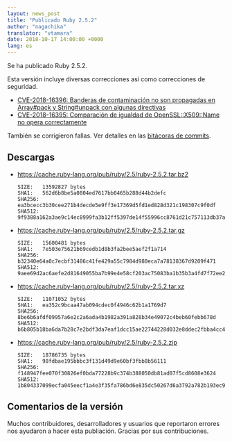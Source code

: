 ```yaml
---
layout: news_post
title: "Publicado Ruby 2.5.2"
author: "nagachika"
translator: "vtamara"
date: 2018-10-17 14:00:00 +0000
lang: es
---
```


Se ha publicado Ruby 2.5.2.

Esta versión incluye diversas correcciones así como correcciones de seguridad.

* [CVE-2018-16396: Banderas de contaminación no son propagadas en
Array#pack y String#unpack con algunas directivas](/en/news/2018/10/17/not-propagated-taint-flag-in-some-formats-of-pack-cve-2018-16396/)
* [CVE-2018-16395: Comparación de igualdad de OpenSSL::X509::Name no opera correctamente](/en/news/2018/10/17/openssl-x509-name-equality-check-does-not-work-correctly-cve-2018-16395/)

También se corrigieron fallas.
Ver detalles en las [bitácoras de commits](https://github.com/ruby/ruby/compare/v2_5_1...v2_5_2).

## Descargas

* <https://cache.ruby-lang.org/pub/ruby/2.5/ruby-2.5.2.tar.bz2>

      SIZE:   13592827 bytes
      SHA1:   562d6b8be5a0804ed7617bb0465b288d44b2defc
      SHA256: ea3bcecc3b30cee271b4decde5e9ff3e17369d5fd1ed828d321c198307c9f0df
      SHA512: 9f9388a162a3ae9c14ec8999fa3b12ff5397de14f55996cc8761d21c757113db37ace4d326b9606de7ad3a5875aa94fec900dd9b81b2fb0dff558c39422f4aa1

* <https://cache.ruby-lang.org/pub/ruby/2.5/ruby-2.5.2.tar.gz>

      SIZE:   15600481 bytes
      SHA1:   7e503e75621b69cedb1d8b3fa2bee5aef2f1a714
      SHA256: b32340e64a0c7ecbf31486c41fe429a55c7984d980eca7a78138367d9209f471
      SHA512: 9aee69d2ac6aefe2d81649055ba7b99e4e58cf203ac75083ba1b35b3a4fd7f72ee257e26ca80460da5c2a7817fd507aecec9c143f170e16980625e95eeb31686

* <https://cache.ruby-lang.org/pub/ruby/2.5/ruby-2.5.2.tar.xz>

      SIZE:   11071052 bytes
      SHA1:   ea352c9bcaa47ab094cdec0f4946c62b1a1769d7
      SHA256: 8be6b6afdf09957a6e2c2a6ada4b1982a391a828b34e49072c4beb60febb678d
      SHA512: b6b805b18ba6da7b28c7e2bdf3da7eaf1dcc15ae22744228d032e8ddec2fbba4cc4fb822b9ef7f6b561052113a4f28dc50ccfa4f00e3728a35ce27137f4a70e6

* <https://cache.ruby-lang.org/pub/ruby/2.5/ruby-2.5.2.zip>

      SIZE:   18786735 bytes
      SHA1:   98fdbae195bbbc3f131d49d9e60bf3fbb8b56111
      SHA256: f148947fee070f30826ef0bda77228b9c374b388050db81ad07f5cd8608e3624
      SHA512: 1b804337099ecfa045eecf1a4e3f35fa786bd6e835dc50267d6a3792a782b193ec9708564e3ac5169a95ef4afc2c131782af937dafd8122117e8cff577736c0f


## Comentarios de la versión

Muchos contribuidores, desarrolladores y usuarios que reportaron errores
nos ayudaron a hacer esta publiación.
Gracias por sus contribuciones.
